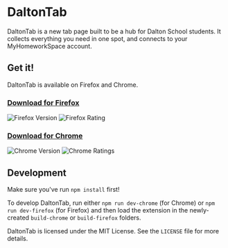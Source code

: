 # DaltonTab
DaltonTab is a new tab page built to be a hub for Dalton School students. It collects everything you need in one spot, and connects to your MyHomeworkSpace account.

## Get it!
DaltonTab is available on Firefox and Chrome.

### [Download for Firefox](https://addons.mozilla.org/en-US/firefox/addon/daltontab/)
![Firefox Version](https://img.shields.io/amo/v/daltontab.svg) ![Firefox Rating](https://img.shields.io/amo/stars/daltontab.svg)

### [Download for Chrome](https://chrome.google.com/webstore/detail/daltontab/ggfjkmflbbjndabmnngilkfpmdegbfkm)
![Chrome Version](https://img.shields.io/chrome-web-store/v/ggfjkmflbbjndabmnngilkfpmdegbfkm.svg) ![Chrome Ratings](https://img.shields.io/chrome-web-store/stars/nimelepbpejjlbmoobocpfnjhihnpked.svg)

## Development
Make sure you've run `npm install` first! 

To develop DaltonTab, run either `npm run dev-chrome` (for Chrome) or `npm run dev-firefox` (for Firefox) and then load the extension in the newly-created `build-chrome` or `build-firefox` folders.

DaltonTab is licensed under the MIT License. See the `LICENSE` file for more details.
